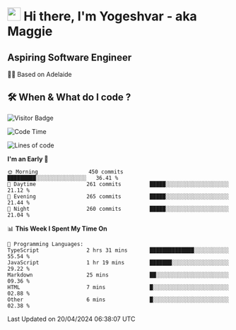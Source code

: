 <h1><img src="https://emojis.slackmojis.com/emojis/images/1531849430/4246/blob-sunglasses.gif?1531849430" width="30"/> Hi there, I'm Yogeshvar - aka Maggie</h1>

## Aspiring Software Engineer
🏂🏻  Based on Adelaide 

## 🛠 When & What do I code ?  

![Visitor Badge](https://visitor-badge.feriirawann.repl.co?username=yogeshvar&repo=yogeshvar&label=Visitors&style=plastic&color=%23457BFF&contentType=svg)

<!--START_SECTION:waka-->
![Code Time](http://img.shields.io/badge/Code%20Time-2%2C872%20hrs%2020%20mins-blue)

![Lines of code](https://img.shields.io/badge/From%20Hello%20World%20I%27ve%20Written-4.2%20million%20lines%20of%20code-blue)

**I'm an Early 🐤** 

```text
🌞 Morning                450 commits         █████████░░░░░░░░░░░░░░░░   36.41 % 
🌆 Daytime                261 commits         █████░░░░░░░░░░░░░░░░░░░░   21.12 % 
🌃 Evening                265 commits         █████░░░░░░░░░░░░░░░░░░░░   21.44 % 
🌙 Night                  260 commits         █████░░░░░░░░░░░░░░░░░░░░   21.04 % 
```


📊 **This Week I Spent My Time On** 

```text
💬 Programming Languages: 
TypeScript               2 hrs 31 mins       ██████████████░░░░░░░░░░░   55.54 % 
JavaScript               1 hr 19 mins        ███████░░░░░░░░░░░░░░░░░░   29.22 % 
Markdown                 25 mins             ██░░░░░░░░░░░░░░░░░░░░░░░   09.36 % 
HTML                     7 mins              █░░░░░░░░░░░░░░░░░░░░░░░░   02.88 % 
Other                    6 mins              █░░░░░░░░░░░░░░░░░░░░░░░░   02.38 % 
```


 Last Updated on 20/04/2024 06:38:07 UTC
<!--END_SECTION:waka-->
